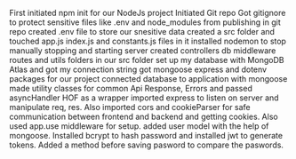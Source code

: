 First initiated npm init for our NodeJs project
Initiated Git repo
Got gitignore to protect sensitive files like .env and node_modules from publishing in git repo
created .env file to store our snesitive data
created a src folder and touched app.js index.js and constants.js files in it
installed nodemon to stop manually stopping and starting server
created controllers db middleware routes and utils folders in our src folder
set up my database with MongoDB Atlas and got my connection string
got mongoose express and dotenv packages for our project
connected database to application with mongoose 
made utility classes for common Api Response, Errors and passed asyncHandler HOF as a wrapper
imported express to listen on server and manipulate req, res. Also imported cors and cookieParser for safe communication between frontend and backend and getting cookies. Also used app.use middleware for setup.
added user model with the help of mongoose. Installed bcrypt to hash password and installed jwt to generate tokens. Added a method before saving pasword to compare the paswords.